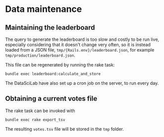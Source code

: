 # Data maintenance

## Maintaining the leaderboard

The query to generate the leaderboard is too slow and costly to be run live,
especially considering that it doesn't change very often, so it is instead
loaded from a JSON file, `tmp/{Rails.env}/leaderboard.json`, for example
`tmp/production/leaderboard.json`.

This file can be regenerated by running the rake task:

```
bundle exec leaderboard:calculate_and_store
```

The DataSciLab have also set up a cron job on the server, to run every day.

## Obtaining a current votes file

The rake task can be invoked with

```
bundle exec rake export_tsv
```

The resulting `votes.tsv` file will be stored in the `tmp` folder.
